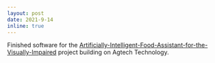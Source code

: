```yaml
---
layout: post
date: 2021-9-14 
inline: true
---
```


Finished software for the [Artificially-Intelligent-Food-Assistant-for-the-Visually-Impaired](https://github.com/SarthakJaingit/Artificially-Intelligent-Food-Assistant-for-the-Visually-Impaired) project building on Agtech Technology. 

